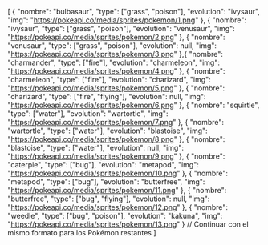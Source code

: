 [
  {
    "nombre": "bulbasaur",
    "type": ["grass", "poison"],
    "evolution": "ivysaur",
    "img": "https://pokeapi.co/media/sprites/pokemon/1.png"
  },
  {
    "nombre": "ivysaur",
    "type": ["grass", "poison"],
    "evolution": "venusaur",
    "img": "https://pokeapi.co/media/sprites/pokemon/2.png"
  },
  {
    "nombre": "venusaur",
    "type": ["grass", "poison"],
    "evolution": null,
    "img": "https://pokeapi.co/media/sprites/pokemon/3.png"
  },{
    "nombre": "charmander",
    "type": ["fire"],
    "evolution": "charmeleon",
    "img": "https://pokeapi.co/media/sprites/pokemon/4.png"
  },
  {
    "nombre": "charmeleon",
    "type": ["fire"],
    "evolution": "charizard",
    "img": "https://pokeapi.co/media/sprites/pokemon/5.png"
  },
  {
    "nombre": "charizard",
    "type": ["fire", "flying"],
    "evolution": null,
    "img": "https://pokeapi.co/media/sprites/pokemon/6.png"
  },
  {
    "nombre": "squirtle",
    "type": ["water"],
    "evolution": "wartortle",
    "img": "https://pokeapi.co/media/sprites/pokemon/7.png"
  },
  {
    "nombre": "wartortle",
    "type": ["water"],
    "evolution": "blastoise",
    "img": "https://pokeapi.co/media/sprites/pokemon/8.png"
  },
  {
    "nombre": "blastoise",
    "type": ["water"],
    "evolution": null,
    "img": "https://pokeapi.co/media/sprites/pokemon/9.png"
  },
  {
    "nombre": "caterpie",
    "type": ["bug"],
    "evolution": "metapod",
    "img": "https://pokeapi.co/media/sprites/pokemon/10.png"
  },
  {
    "nombre": "metapod",
    "type": ["bug"],
    "evolution": "butterfree",
    "img": "https://pokeapi.co/media/sprites/pokemon/11.png"
  },
  {
    "nombre": "butterfree",
    "type": ["bug", "flying"],
    "evolution": null,
    "img": "https://pokeapi.co/media/sprites/pokemon/12.png"
  },
  {
    "nombre": "weedle",
    "type": ["bug", "poison"],
    "evolution": "kakuna",
    "img": "https://pokeapi.co/media/sprites/pokemon/13.png"
  }
  // Continuar con el mismo formato para los Pokémon restantes
]